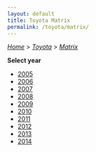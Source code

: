 ```yaml
---
layout: default
title: Toyota Matrix
permalink: /toyota/matrix/
---
```

[*Home*](/) > [*Toyota*](/toyota/) > [*Matrix*](/toyota/matrix/)

**Select year**

- [2005](/toyota/matrix/2005/)
- [2006](/toyota/matrix/2006/)
- [2007](/toyota/matrix/2007/)
- [2008](/toyota/matrix/2008/)
- [2009](/toyota/matrix/2009/)
- [2010](/toyota/matrix/2010/)
- [2011](/toyota/matrix/2011/)
- [2012](/toyota/matrix/2012/)
- [2013](/toyota/matrix/2013/)
- [2014](/toyota/matrix/2014/)